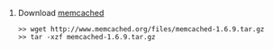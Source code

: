 1. Download [memcached](https://memcached.org/)
    ```
    >> wget http://www.memcached.org/files/memcached-1.6.9.tar.gz
    >> tar -xzf memcached-1.6.9.tar.gz
    ```